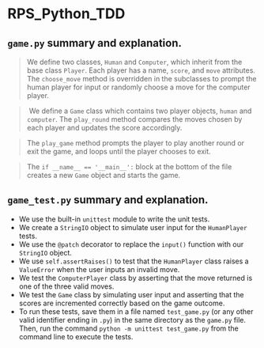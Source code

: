 # RPS_Python_TDD

## `game.py` summary and explanation.
> We define two classes, `Human` and `Computer`, which inherit from the base class `Player`. Each player has a name, `score`, and `move` attributes. The `choose_move` method is overridden in the subclasses to prompt the human player for input or randomly choose a move for the computer player.

> We define a `Game` class which contains two player objects, `human` and `computer`. The `play_round` method compares the moves chosen by each player and updates the score accordingly. 

> The `play_game` method prompts the player to play another round or exit the game, and loops until the player chooses to exit.

> The `if __name__ == '__main__':` block at the bottom of the file creates a new `Game` object and starts the game.

## `game_test.py` summary and explanation.
* We use the built-in `unittest` module to write the unit tests.
* We create a `StringIO` object to simulate user input for the `HumanPlayer` tests.
* We use the `@patch` decorator to replace the `input()` function with our `StringIO` object.
* We use `self.assertRaises()` to test that the `HumanPlayer` class raises a `ValueError` when the user inputs an invalid move.
* We test the `ComputerPlayer` class by asserting that the move returned is one of the three valid moves.
* We test the `Game` class by simulating user input and asserting that the scores are incremented correctly based on the game outcome.
* To run these tests, save them in a file named `test_game.py` (or any other valid identifier ending in `.py`) in the same directory as the `game.py` file. Then, run the command `python -m unittest test_game.py` from the command line to execute the tests.